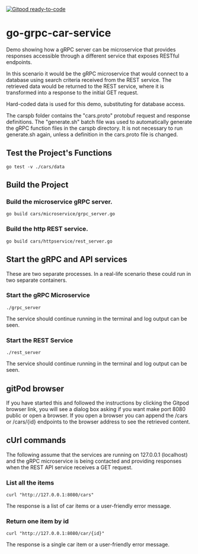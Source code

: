 [![Gitpod ready-to-code](https://img.shields.io/badge/Gitpod-ready--to--code-blue?logo=gitpod)](https://gitpod.io/#https://github.com/simrie/go-grpc-car-service)

# go-grpc-car-service
Demo showing how a gRPC server can be microservice that provides responses accessible through a different service that exposes RESTful endpoints.

In this scenario it would be the gRPC microservice that would connect to a database using search criteria received from the REST service.  The retrieved data would be returned to the REST service, where it is transformed into a response to the initial GET request.

Hard-coded data is used for this demo, substituting for database access.

The carspb folder contains the "cars.proto" protobuf request and response definitions. The "generate.sh" batch file was used to automatically generate the gRPC function files in the carspb directory. It is not necessary to run generate.sh again, unless a definition in the cars.proto file is changed.

## Test the Project's Functions

```
go test -v ./cars/data
```

## Build the Project

### Build the microservice gRPC server.

```
go build cars/microservice/grpc_server.go
```

### Build the http REST service.

```
go build cars/httpservice/rest_server.go
```

## Start the gRPC and API services

These are two separate processes.  In a real-life scenario these could run in two separate containers.

### Start the gRPC Microservice

```
./grpc_server
```
The service should continue running in the terminal and log output can be seen.


### Start the REST Service
```
./rest_server
```
The service should continue running in the terminal and log output can be seen.

## gitPod browser

If you have started this and followed the instructions by clicking the Gitpod browser link, you will see a dialog box asking if you want make port 8080 public or open a browser.  If you open a browser you can append the /cars or /cars/{id} endpoints to the browser address to see the retrieved content.

## cUrl commands

The following assume that the services are running on 127.0.0.1 (localhost) and the gRPC microservice is being contacted and providing responses when the REST API service receives a GET request.


### List all the items

```
curl "http://127.0.0.1:8080/cars"
```

The response is a list of car items or a user-friendly error message.

### Return one item by id

```
curl "http://127.0.0.1:8080/car/{id}"
```

The response is a single car item or a user-friendly error message.

